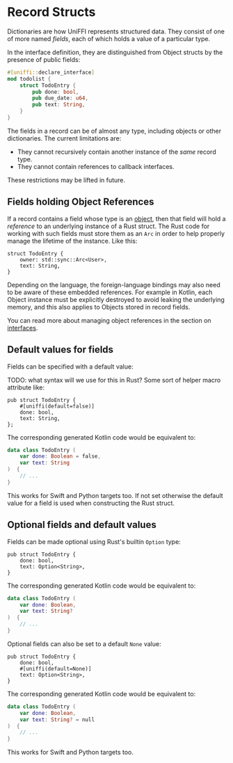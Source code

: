 # Record Structs

Dictionaries are how UniFFI represents structured data.
They consist of one of more named *fields*, each of which holds a value of a particular type.

In the interface definition, they are distinguished from Object structs by the presence of
public fields:

```rust
#[uniffi::declare_interface]
mod todolist {
    struct TodoEntry {
        pub done: bool,
        pub due_date: u64,
        pub text: String,
    }
}
```

The fields in a record can be of almost any type, including objects or other dictionaries.
The current limitations are:

* They cannot recursively contain another instance of the *same* record type.
* They cannot contain references to callback interfaces.

These restrictions may be lifted in future.

## Fields holding Object References

If a record contains a field whose type is an [object](./objects.md), then that
field will hold a *reference* to an underlying instance of a Rust struct. The Rust code for
working with such fields must store them as an `Arc` in order to help properly manage the
lifetime of the instance. Like this:

```rust,no_run
struct TodoEntry {
    owner: std::sync::Arc<User>,
    text: String,
}
```

Depending on the language, the foreign-language bindings may also need to be aware of
these embedded references. For example in Kotlin, each Object instance must be explicitly
destroyed to avoid leaking the underlying memory, and this also applies to Objects stored
in record fields.

You can read more about managing object references in the section on [interfaces](./interfaces.md).

## Default values for fields

Fields can be specified with a default value:

TODO: what syntax will we use for this in Rust? Some sort of helper macro attribute like:

```rust,no_run
pub struct TodoEntry {
    #[uniffi(default=false)]
    done: bool,
    text: String,
};
```

The corresponding generated Kotlin code would be equivalent to:

```kotlin
data class TodoEntry (
    var done: Boolean = false,
    var text: String
)  {
    // ...
}
```

This works for Swift and Python targets too.
If not set otherwise the default value for a field is used when constructing the Rust struct.

## Optional fields and default values

Fields can be made optional using Rust's builtin `Option` type:

```rust,no_run
pub struct TodoEntry {
    done: bool,
    text: Option<String>,
}
```

The corresponding generated Kotlin code would be equivalent to:

```kotlin
data class TodoEntry (
    var done: Boolean,
    var text: String?
)  {
    // ...
}
```

Optional fields can also be set to a default `None` value:

```rust,no_run
pub struct TodoEntry {
    done: bool,
    #[uniffi(default=None)]
    text: Option<String>,
}
```

The corresponding generated Kotlin code would be equivalent to:

```kotlin
data class TodoEntry (
    var done: Boolean,
    var text: String? = null
)  {
    // ...
}
```

This works for Swift and Python targets too.